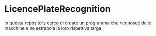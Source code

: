 # LicencePlateRecognition

In questa repository cerco di creare un programma che riconosce delle macchine e ne estrapola la loro rispettiva targa
